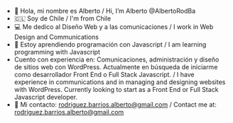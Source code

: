 - 👋 Hola, mi nombre es Alberto / Hi, I’m Alberto @AlbertoRodBa
- 🇨🇱 Soy de Chile / I'm from Chile
- 💻 Me dedico al Diseño Web y a las comunicaciones / I work in Web Design and Communications
- 📖 Estoy aprendiendo programación con Javascript / I am learning programming with Javascript
- Cuento con experiencia en: Comunicaciones, administración y diseño de sitios web con WordPress. Actualmente en búsqueda de iniciarme como desarrollador Front End o Full Stack Javascript. / I have experience in communications and in managing and designing websites with WordPress. Currently looking to start as a Front End or Full Stack Javascript developer.
- 📩 Mi contacto: rodriguez.barrios.alberto@gmail.com / Contact me at: rodriguez.barrios.alberto@gmail.com

<!---
AlbertoRodBa/AlbertoRodBa is a ✨ special ✨ repository because its `README.md` (this file) appears on your GitHub profile.
You can click the Preview link to take a look at your changes.
--->
